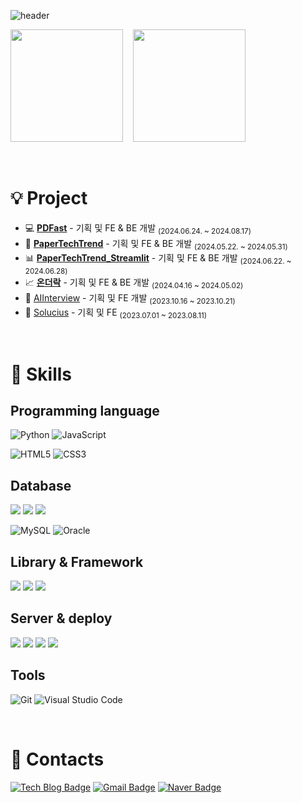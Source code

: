 ![header](https://capsule-render.vercel.app/api?type=waving&color=gradient&height=200&section=header&text=HeounJu's_Repo&fontSize=40)


<p>
  <img height="180em" src="https://github-readme-stats.vercel.app/api?username=wjdguswn1203&show_icons=true&include_all_commits=true"> &nbsp;&nbsp;
  <img height="180em" src="https://github-readme-stats.vercel.app/api/top-langs/?username=wjdguswn1203&layout=compact">
</p>
<br>


# 💡 Project

- 💻 [**PDFast**](https://github.com/sinizzu) - 기획 및 FE & BE 개발 <sub>(2024.06.24. ~ 2024.08.17)</sub>
- 📝 [**PaperTechTrend**](https://github.com/wjdguswn1203/PaperTechTrend) - 기획 및 FE & BE 개발 <sub>(2024.05.22. ~ 2024.05.31)</sub>
- 📊 [**PaperTechTrend_Streamlit**](https://github.com/wjdguswn1203/PTT_Stramlit) - 기획 및 FE & BE 개발 <sub>(2024.06.22. ~ 2024.06.28)</sub>
- 📈 [**온더락**](https://github.com/wjdguswn1203/AWS_HJ_apiProject) - 기획 및 FE & BE 개발 <sub>(2024.04.16 ~ 2024.05.02)</sub>
- 💼 [AIInterview](https://github.com/wjdguswn1203/AIInterview) - 기획 및 FE 개발 <sub>(2023.10.16 ~ 2023.10.21)</sub>
- 📐 [Solucius](https://github.com/wjdguswn1203/solucius) - 기획 및 FE <sub>(2023.07.01 ~ 2023.08.11)</sub>

<br>

# 💪 Skills

## Programming language

![Python](https://img.shields.io/badge/Python-3776AB.svg?&style=for-the-badge&logo=Python&logoColor=white)
![JavaScript](https://img.shields.io/badge/JavaScript-F7DF1E.svg?&style=for-the-badge&logo=JavaScript&logoColor=white)

![HTML5](https://img.shields.io/badge/HTML5-E34F26.svg?&style=for-the-badge&logo=HTML5&logoColor=white)
![CSS3](https://img.shields.io/badge/CSS3-1572B6.svg?&style=for-the-badge&logo=CSS3&logoColor=white)

## Database

<img src="https://img.shields.io/badge/AWS_RDS-527FFF?logo=amazonrds&logoColor=fff&style=for-the-badge"> <img src="https://img.shields.io/badge/weaviate-6EBE49?style=for-the-badge"/> <img src="https://img.shields.io/badge/-MongoDB-13aa52?style=for-the-badge&logo=mongodb&logoColor=white"/>

![MySQL](https://img.shields.io/badge/MySQL-4479A1.svg?&style=for-the-badge&logo=MySQL&logoColor=white)
![Oracle](https://img.shields.io/badge/Oracle-F80000.svg?&style=for-the-badge&logo=Oracle&logoColor=white)

## Library & Framework

<img src="https://img.shields.io/badge/FastAPI-009688?style=for-the-badge&logo=fastapi&logoColor=white"/> <img src="https://img.shields.io/badge/Streamlit-FF4B4B?style=for-the-badge&logo=streamlit&logoColor=white"/> <img src="https://img.shields.io/badge/react-61DAFB?style=for-the-badge&logo=react&logoColor=white"/>
<br/>

## Server & deploy

<img src="https://img.shields.io/badge/AWS_EC2-FF9900?style=for-the-badge&logo=amazonec2&logoColor=white"/> <img src="https://img.shields.io/badge/Docker-2496ED?style=for-the-badge&logo=docker&logoColor=white"/> <img src="https://img.shields.io/badge/Node.js-5FA04E?style=for-the-badge&logo=nodedotjs&logoColor=white"/> <img src="https://img.shields.io/badge/PHP-777BB4?style=for-the-badge&logo=php&logoColor=white"/> 
<br/>

## Tools
![Git](https://img.shields.io/badge/Git-F05032.svg?&style=for-the-badge&logo=Git&logoColor=white)
![Visual Studio Code](https://img.shields.io/badge/Visual%20Studio%20Code-007ACC.svg?&style=for-the-badge&logo=Visual%20Studio%20Code&logoColor=white)

<br>

# 💌 Contacts
[![Tech Blog Badge](http://img.shields.io/badge/-Tech%20blog-black?style=flat-square&logo=github&link=https://guswnqmffn.tistory.com/)](https://guswnqmffn.tistory.com/)
[![Gmail Badge](https://img.shields.io/badge/Gmail-d14836?style=flat-square&logo=Gmail&logoColor=white&link=mailto:wjdguswn0954@gmail.com)](mailto:wjdguswn0954@gmail.com)
[![Naver Badge](https://img.shields.io/badge/Naver-03C75A?style=flat-square&logo=naver&logoColor=white&link=mailto:wjdguswn1203@naver.com)](mailto:wjdguswn1203@naver.com)

<br>

<!-- 
[![Solved.ac
프로필](http://mazassumnida.wtf/api/v2/generate_badge?boj=wjdguswn1203)](https://solved.ac/wjdguswn1203)
![mazandi profile](http://mazandi.herokuapp.com/api?handle=wjdguswn1203&theme=dark)
-->
